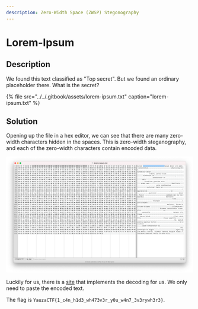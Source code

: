 ```yaml
---
description: Zero-Width Space (ZWSP) Stegonography
---
```


# Lorem-Ipsum

## Description

We found this text classified as "Top secret". But we found an ordinary placeholder there. What is the secret?

{% file src="../../.gitbook/assets/lorem-ipsum.txt" caption="lorem-ipsum.txt" %}

## Solution

Opening up the file in a hex editor, we can see that there are many zero-width characters hidden in the spaces. This is zero-width steganography, and each of the zero-width characters contain encoded data.

![](../../.gitbook/assets/screenshot-2021-08-30-at-4.16.47-pm.png)

Luckily for us, there is a [site](https://330k.github.io/misc_tools/unicode_steganography.html) that implements the decoding for us. We only need to paste the encoded text.

The flag is `YauzaCTF{1_c4n_h1d3_wh473v3r_y0u_w4n7_3v3rywh3r3}`.

